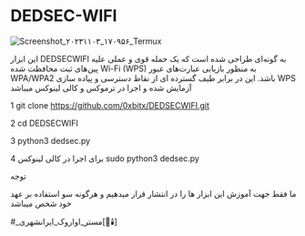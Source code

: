 # DEDSEC-WIFI

![Screenshot_۲۰۲۳۱۱۰۳_۱۷۰۹۵۶_Termux](https://github.com/MRAvarvokiranshare/DEDSEC-WIFI/assets/146922434/d3036e7d-ffcc-4321-8b57-4b82fe6370ac)

این ابزار DEDSECWIFI به گونه‌ای طراحی شده است که یک حمله قوی و عملی علیه پین‌های ثبت محافظت شده Wi-Fi (WPS) به منظور بازیابی عبارت‌های عبور WPA/WPA2 باشد. این در برابر طیف گسترده ای از نقاط دسترسی و پیاده سازی WPS آزمایش شده و اجرا در ترموکس و کالی لینوکس میباشد


1 git clone https://github.com/0xbitx/DEDSECWIFI.git


2 cd DEDSECWIFI

3 python3 dedsec.py

برای اجرا در کالی لینوکس 
4 sudo python3 dedsec.py


توجه 

ما فقط جهت آموزش این ابزار ها را در انتشار قرار میدهیم و هرگونه سو استفاده بر عهد خود شخص میباشد 


#_مستر_اواروک_ایرانشهری[🖤🕯️]
